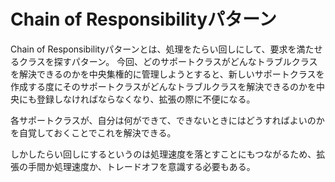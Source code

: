 # Chain of Responsibilityパターン

Chain of Responsibilityパターンとは、処理をたらい回しにして、要求を満たせるクラスを探すパターン。
今回、どのサポートクラスがどんなトラブルクラスを解決できるのかを中央集権的に管理しようとすると、新しいサポートクラスを作成する度にそのサポートクラスがどんなトラブルクラスを解決できるのかを中央にも登録しなければならなくなり、拡張の際に不便になる。

各サポートクラスが、自分は何ができて、できないときにはどうすればよいのかを自覚しておくことでこれを解決できる。

しかしたらい回しにするというのは処理速度を落とすことにもつながるため、拡張の手間か処理速度か、トレードオフを意識する必要もある。